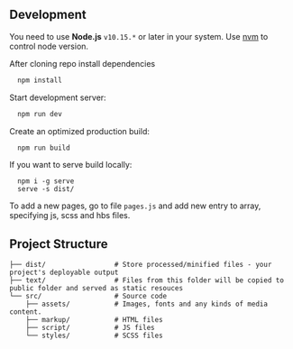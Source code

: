 ## Development

You need to use **Node.js** `v10.15.*` or later in your system.
Use [nvm](https://github.com/creationix/nvm) to control node version.

After cloning repo install dependencies
```sh
  npm install
```

Start development server:
```sh
  npm run dev
```

Create an optimized production build:
```sh
  npm run build
```

If you want to serve build locally:
```
  npm i -g serve
  serve -s dist/
```

To add a new pages, go to file `pages.js` and add new entry to array, specifying js, scss and hbs files.

## Project Structure

```
├── dist/                 # Store processed/minified files - your project's deployable output
├── text/                 # Files from this folder will be copied to public folder and served as static resouces  
└── src/                  # Source code
    ├── assets/           # Images, fonts and any kinds of media content.
    ├── markup/           # HTML files
    ├── script/           # JS files
    └── styles/           # SCSS files   
```               


